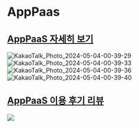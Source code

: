 # AppPaas

<h2><a href="https://b0990339c78d470de00d3dd32dd4db7f1.apppaas.app/home">AppPaaS 자세히 보기</a></h2>

![KakaoTalk_Photo_2024-05-04-00-39-29](https://github.com/seungji2001/AppPaas/assets/86452494/6b6bc8dd-bd40-4b0c-9091-eb2049954284)
![KakaoTalk_Photo_2024-05-04-00-39-33](https://github.com/seungji2001/AppPaas/assets/86452494/74f73393-989d-4904-869a-7b37b78b2747)
![KakaoTalk_Photo_2024-05-04-00-39-36](https://github.com/seungji2001/AppPaas/assets/86452494/db3e3ed3-c5bb-4476-829e-1eb1adf9cb3e)
![KakaoTalk_Photo_2024-05-04-00-39-40](https://github.com/seungji2001/AppPaas/assets/86452494/34684838-a5d0-470b-a92e-22e60268aae3)

<h2><a href="https://blog.naver.com/oceanball38/223447862212">AppPaaS 이용 후기 리뷰</a></h2>
<img src="https://github.com/kchaeeun/AppPaas_homePage/assets/102590823/da9cc86a-0ff4-43a5-87f2-0aef62c76638">
